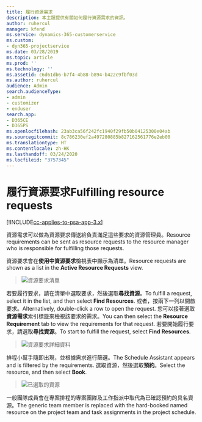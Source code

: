 ```yaml
---
title: 履行資源需求
description: 本主題提供有關如何履行資源需求的資訊。
author: ruhercul
manager: kfend
ms.service: dynamics-365-customerservice
ms.custom:
- dyn365-projectservice
ms.date: 03/28/2019
ms.topic: article
ms.prod: ''
ms.technology: ''
ms.assetid: c6d61db6-b7f4-4b88-b894-b422c9fbf03d
ms.author: ruhercul
audience: Admin
search.audienceType:
- admin
- customizer
- enduser
search.app:
- D365CE
- D365PS
ms.openlocfilehash: 23ab3ca56f242fc1940f29fb50b04125300e04ab
ms.sourcegitcommit: 8c786230ef2a497280885b827162561776e2eb00
ms.translationtype: HT
ms.contentlocale: zh-HK
ms.lasthandoff: 03/24/2020
ms.locfileid: "3757345"
---
```

# <a name="fulfilling-resource-requests"></a><span data-ttu-id="76bfc-103">履行資源要求</span><span class="sxs-lookup"><span data-stu-id="76bfc-103">Fulfilling resource requests</span></span>

[!INCLUDE[cc-applies-to-psa-app-3.x](../includes/cc-applies-to-psa-app-3x.md)]

<span data-ttu-id="76bfc-104">資源需求可以做為資源要求傳送給負責滿足這些要求的資源管理員。</span><span class="sxs-lookup"><span data-stu-id="76bfc-104">Resource requirements can be sent as resource requests to the resource manager who is responsible for fulfilling those requests.</span></span>

<span data-ttu-id="76bfc-105">資源要求會在**使用中資源要求**檢視表中顯示為清單。</span><span class="sxs-lookup"><span data-stu-id="76bfc-105">Resource requests are shown as a list in the **Active Resource Requests** view.</span></span>

> ![資源要求清單](media/Resource-Management-image59.png)

<span data-ttu-id="76bfc-107">若要履行要求，請在清單中選取要求，然後選取**尋找資源**。</span><span class="sxs-lookup"><span data-stu-id="76bfc-107">To fulfill a request, select it in the list, and then select **Find Resources**.</span></span> <span data-ttu-id="76bfc-108">或者，按兩下一列以開啟要求。</span><span class="sxs-lookup"><span data-stu-id="76bfc-108">Alternatively, double-click a row to open the request.</span></span> <span data-ttu-id="76bfc-109">您可以接著選取**資源需求**索引標籤來檢視該要求的需求。</span><span class="sxs-lookup"><span data-stu-id="76bfc-109">You can then select the **Resource Requirement** tab to view the requirements for that request.</span></span> <span data-ttu-id="76bfc-110">若要開始履行要求，請選取**尋找資源**。</span><span class="sxs-lookup"><span data-stu-id="76bfc-110">To start to fulfill the request, select **Find Resources**.</span></span>

> ![資源要求詳細資料](media/Resource-Management-image60.png)

<span data-ttu-id="76bfc-112">排程小幫手隨即出現，並根據需求進行篩選。</span><span class="sxs-lookup"><span data-stu-id="76bfc-112">The Schedule Assistant appears and is filtered by the requirements.</span></span> <span data-ttu-id="76bfc-113">選取資源，然後選取**預約**。</span><span class="sxs-lookup"><span data-stu-id="76bfc-113">Select the resource, and then select **Book**.</span></span>

> ![已選取的資源](media/Resource-Management-image61.png)

<span data-ttu-id="76bfc-115">一般團隊成員會在專案排程的專案團隊及工作指派中取代為已確認預約的具名資源。</span><span class="sxs-lookup"><span data-stu-id="76bfc-115">The generic team member is replaced with the hard-booked named resource on the project team and task assignments in the project schedule.</span></span>
